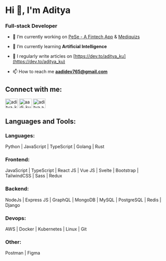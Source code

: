 <h1>Hi 👋, I'm Aditya</h1>
<h3>Full-stack Developer</h3>

- 🔭 I’m currently working on [PeSe - A Fintech App](https://pese.in/) & [Mediquizs](https://mediquizs.vercel.app/)

- 🌱 I’m currently learning **Artificial Intelligence**

- 📝 I regularly write articles on [https://dev.to/aditya_ku](https://dev.to/aditya_ku)

- 📫 How to reach me **aadidev765@gmail.com**

<h2 align="left">Connect with me:</h2>
<p align="left">
<a href="https://dev.to/aditya_ku" target="blank"><img align="center" src="https://raw.githubusercontent.com/rahuldkjain/github-profile-readme-generator/master/src/images/icons/Social/devto.svg" alt="aditya_ku" height="30" width="40" /></a>
<a href="https://twitter.com/aadi_ku" target="blank"><img align="center" src="https://raw.githubusercontent.com/rahuldkjain/github-profile-readme-generator/master/src/images/icons/Social/twitter.svg" alt="aadi_ku" height="30" width="40" /></a>
<a href="https://instagram.com/aditya.anand.dev" target="blank"><img align="center" src="https://raw.githubusercontent.com/rahuldkjain/github-profile-readme-generator/master/src/images/icons/Social/instagram.svg" alt="aditya.anand.dev" height="30" width="40" /></a>
</p>

<h2 align="left">Languages and Tools:</h2>

<h3>Languages:</h3>
Python | JavaScript | TypeScript | Golang | Rust
<h3>Frontend:</h3>
 
 JavaScript | TypeScript | React JS | Vue JS | Svelte | Bootstrap | TailwindCSS | Sass | Redux

<h3>Backend:</h3>

NodeJs | Express JS | GraphQL | MongoDB | MySQL | PostgreSQL | Redis | Django

<h3>Devops:</h3>
AWS | Docker | Kubernetes | Linux | Git

<h3>Other:</h3>
Postman | Figma
